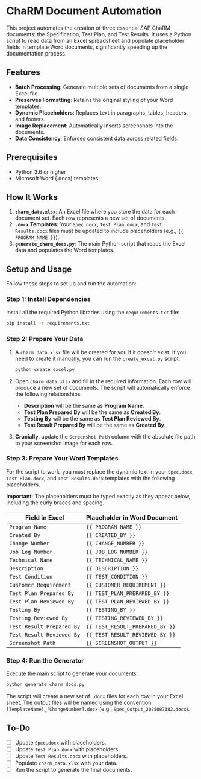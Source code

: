 # ChaRM Document Automation

This project automates the creation of three essential SAP ChaRM documents: the Specification, Test Plan, and Test Results. It uses a Python script to read data from an Excel spreadsheet and populate placeholder fields in template Word documents, significantly speeding up the documentation process.

## Features

- **Batch Processing**: Generate multiple sets of documents from a single Excel file.
- **Preserves Formatting**: Retains the original styling of your Word templates.
- **Dynamic Placeholders**: Replaces text in paragraphs, tables, headers, and footers.
- **Image Replacement**: Automatically inserts screenshots into the documents.
- **Data Consistency**: Enforces consistent data across related fields.

## Prerequisites

- Python 3.6 or higher
- Microsoft Word (.docx) templates

## How It Works

1.  **`charm_data.xlsx`**: An Excel file where you store the data for each document set. Each row represents a new set of documents.
2.  **`.docx` Templates**: Your `Spec.docx`, `Test Plan.docx`, and `Test Results.docx` files must be updated to include placeholders (e.g., `{{ PROGRAM_NAME }}`).
3.  **`generate_charm_docs.py`**: The main Python script that reads the Excel data and populates the Word templates.

## Setup and Usage

Follow these steps to set up and run the automation:

### Step 1: Install Dependencies

Install all the required Python libraries using the `requirements.txt` file:

```bash
pip install -r requirements.txt
```

### Step 2: Prepare Your Data

1.  A `charm_data.xlsx` file will be created for you if it doesn't exist. If you need to create it manually, you can run the `create_excel.py` script:

    ```bash
    python create_excel.py
    ```

2.  Open `charm_data.xlsx` and fill in the required information. Each row will produce a new set of documents. The script will automatically enforce the following relationships:
    - **Description** will be the same as **Program Name**.
    - **Test Plan Prepared By** will be the same as **Created By**.
    - **Testing By** will be the same as **Test Plan Reviewed By**.
    - **Test Result Prepared By** will be the same as **Created By**.

3.  **Crucially**, update the `Screenshot Path` column with the absolute file path to your screenshot image for each row.

### Step 3: Prepare Your Word Templates

For the script to work, you must replace the dynamic text in your `Spec.docx`, `Test Plan.docx`, and `Test Results.docx` templates with the following placeholders.

**Important**: The placeholders must be typed exactly as they appear below, including the curly braces and spacing.

| Field in Excel          | Placeholder in Word Document        |
| ----------------------- | ----------------------------------- |
| `Program Name`          | `{{ PROGRAM_NAME }}`                |
| `Created By`            | `{{ CREATED_BY }}`                  |
| `Change Number`         | `{{ CHANGE_NUMBER }}`               |
| `Job Log Number`        | `{{ JOB_LOG_NUMBER }}`              |
| `Technical Name`        | `{{ TECHNICAL_NAME }}`              |
| `Description`           | `{{ DESCRIPTION }}`                 |
| `Test Condition`        | `{{ TEST_CONDITION }}`              |
| `Customer Requirement`  | `{{ CUSTOMER_REQUIREMENT }}`        |
| `Test Plan Prepared By` | `{{ TEST_PLAN_PREPARED_BY }}`       |
| `Test Plan Reviewed By` | `{{ TEST_PLAN_REVIEWED_BY }}`       |
| `Testing By`            | `{{ TESTING_BY }}`                  |
| `Testing Reviewed By`   | `{{ TESTING_REVIEWED_BY }}`         |
| `Test Result Prepared By`| `{{ TEST_RESULT_PREPARED_BY }}`     |
| `Test Result Reviewed By`| `{{ TEST_RESULT_REVIEWED_BY }}`     |
| `Screenshot Path`       | `{{ SCREENSHOT_OUTPUT }}`           |

### Step 4: Run the Generator

Execute the main script to generate your documents:

```bash
python generate_charm_docs.py
```

The script will create a new set of `.docx` files for each row in your Excel sheet. The output files will be named using the convention `[TemplateName]_[ChangeNumber].docx` (e.g., `Spec_Output_2025007382.docx`).

## To-Do

- [ ] Update `Spec.docx` with placeholders.
- [ ] Update `Test Plan.docx` with placeholders.
- [ ] Update `Test Results.docx` with placeholders.
- [ ] Populate `charm_data.xlsx` with your data.
- [ ] Run the script to generate the final documents.
